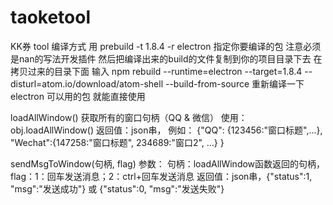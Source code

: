 # taoketool
KK券 tool
编译方式   用 prebuild -t 1.8.4 -r electron  指定你要编译的包 注意必须是nan的写法开发插件
然后把编译出来的build的文件复制到你的项目目录下去 在拷贝过来的目录下面  输入 npm rebuild --runtime=electron --target=1.8.4 --disturl=atom.io/download/atom-shell --build-from-source 重新编译一下electron 可以用的包 就能直接使用

loadAllWindow()
	获取所有的窗口句柄（QQ & 微信）
	使用：obj.loadAllWindow()
	返回值：json串，
	例如：
	{"QQ":
	     {123456:"窗口标题",...},
	  "Wechat":{147258:"窗口标题", 234689:"窗口2", ...}
	}


sendMsgToWindow(句柄, flag)
	参数：
		句柄：loadAllWindow函数返回的句柄，
		flag：1：回车发送消息；2：ctrl+回车发送消息
	返回值：json串，{"status":1, "msg":"发送成功"} 或 {"status":0, "msg":"发送失败"}